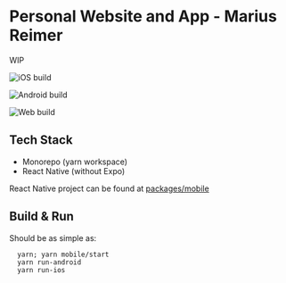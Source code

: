 # Personal Website and App - Marius Reimer

WIP

![iOS build](https://github.com/reime005/mariusreimer.com/workflows/iOS/badge.svg)

![Android build](https://github.com/reime005/mariusreimer.com/workflows/Android/badge.svg)

![Web build](https://github.com/reime005/mariusreimer.com/workflows/Web/badge.svg)

## Tech Stack

* Monorepo (yarn workspace)
* React Native (without Expo)

React Native project can be found at [packages/mobile](packages/mobile)

## Build & Run
Should be as simple as:

      yarn; yarn mobile/start
      yarn run-android
      yarn run-ios

